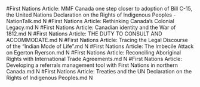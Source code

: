 #First Nations
Article: MMF Canada one step closer to adoption of Bill C-15, the United Nations Declaration on the Rights of Indigenous Peoples - NationTalk.md N
#First Nations
Article: Rethinking Canada’s Colonial Legacy.md N
#First Nations
Article: Canadian identity and the War of 1812.md N
#First Nations
Article: THE DUTY TO CONSULT AND ACCOMMODATE.md N
#First Nations
Article: Tracing the Legal Discourse of the “Indian Mode of Life”.md N
#First Nations
Article: The Imbecile Attack on Egerton Ryerson.md N
#First Nations
Article: Reconciling Aboriginal Rights with International Trade Agreements.md N
#First Nations
Article: Developing a referrals management tool with First Nations in northern Canada.md N
#First Nations
Article: Treaties and the UN Declaration on the Rights of Indigenous Peoples.md N
